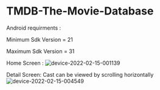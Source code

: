 # TMDB-The-Movie-Database

Android requirments :

 Minimum Sdk Version = 21
 
 Maximum Sdk Version = 31

Home Screen : 
![device-2022-02-15-001139](https://user-images.githubusercontent.com/15017565/153965934-3940e199-3721-4ec0-a18e-d9036f2d7d04.png)

Detail Screen: Cast can be viewed by scrolling horizontally
![device-2022-02-15-004549](https://user-images.githubusercontent.com/15017565/153965967-42648915-7d83-4a73-ae4e-e4f2862fe7cd.png)
